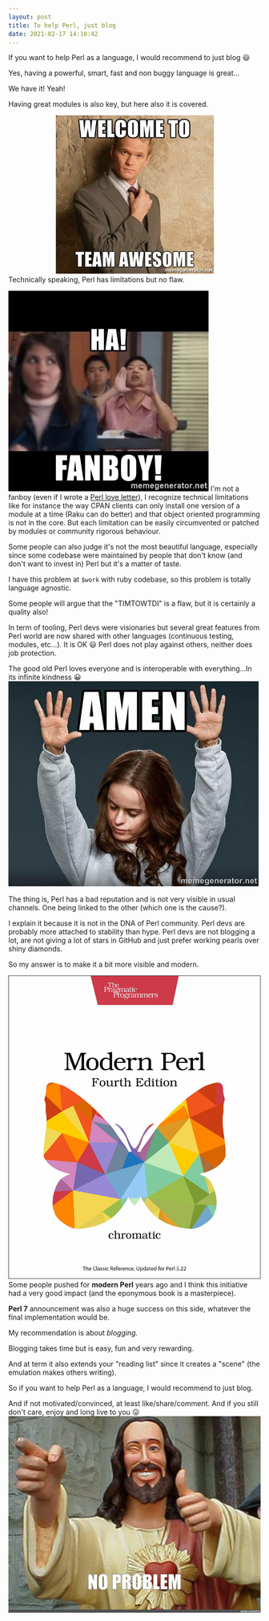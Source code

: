 ```yaml
---
layout: post
title: To help Perl, just blog
date: 2021-02-17 14:10:42
---
```

If you want to help Perl as a language, I would recommend to just blog :smiley:

Yes, having a powerful, smart, fast and non buggy language is great...

We have it! Yeah!

Having great modules is also key, but here also it is covered.

![Awesome](/assets/images/1uwpdbunwe6u1wa1pmg4.jpeg)
Technically speaking, Perl has limitations but no flaw.

![Fanboy](/assets/images/fvpq9cuzw8afn0phzisg.jpeg)
I'm not a fanboy (even if I wrote a [Perl love letter](https://dev.to/thibaultduponchelle/a-perl-love-letter-20jj)), I recognize technical limitations like for instance the way CPAN clients can only install one version of a module at a time (Raku can do better) and that object oriented programming is not in the core. But each limitation can be easily circumvented or patched by modules or community rigorous behaviour. 

Some people can also judge it's not the most beautiful language, especially since some codebase were maintained by people that don't know (and don't want to invest in) Perl but it's a matter of taste.

I have this problem at `$work` with ruby codebase, so this problem is totally language agnostic.

Some people will argue that the "TIMTOWTDI" is a flaw, but it is certainly a quality also!

In term of tooling, Perl devs were visionaries but several great features from Perl world are now shared with other languages (continuous testing, modules, etc...). It is OK :smiley: Perl does not play against others, neither does job protection. 

The good old Perl loves everyone and is interoperable with everything...In its infinite kindness :grinning:
![Amen](/assets/images/hjzfz1zihw0om9dtdxq5.jpeg)


The thing is, Perl has a bad reputation and is not very visible in usual channels. One being linked to the other (which one is the cause?).

I explain it because it is not in the DNA of Perl community. 
Perl devs are probably more attached to stability than hype.
Perl devs are not blogging a lot, are not giving a lot of stars in GitHub and just prefer working pearls over shiny diamonds.

So my answer is to make it a bit more visible and modern.

![Modern Perl](/assets/images/8tlyxtqooqto94krejwo.jpeg)
Some people pushed for **modern Perl** years ago and I think this initiative had a very good impact (and the eponymous book is a masterpiece).


**Perl 7** announcement was also a huge success on this side, whatever the final implementation would be.

My recommendation is about *blogging*.

Blogging takes time but is easy, fun and very rewarding.

And at term it also extends your "reading list" since it creates a "scene" (the emulation makes others writing).

So if you want to help Perl as a language, I would recommend to just blog.

And if not motivated/convinced, at least like/share/comment.
And if you still don't care, enjoy and long live to you :stuck_out_tongue:
![J](/assets/images/dbv7akuit6fu6bpk0em2.jpeg)